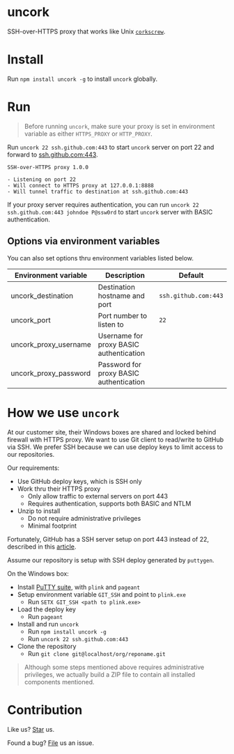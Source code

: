 # uncork

SSH-over-HTTPS proxy that works like Unix [`corkscrew`](http://agroman.net/corkscrew/).

# Install

Run `npm install uncork -g` to install `uncork` globally.

# Run

> Before running `uncork`, make sure your proxy is set in environment variable as either `HTTPS_PROXY` or `HTTP_PROXY`.

Run `uncork 22 ssh.github.com:443` to start `uncork` server on port 22 and forward to [ssh.github.com:443](ssh://ssh.github.com:443).

```
SSH-over-HTTPS proxy 1.0.0

- Listening on port 22
- Will connect to HTTPS proxy at 127.0.0.1:8888
- Will tunnel traffic to destination at ssh.github.com:443
```

If your proxy server requires authentication, you can run `uncork 22 ssh.github.com:443 johndoe P@ssw0rd` to start `uncork` server with BASIC authentication.

## Options via environment variables

You can also set options thru environment variables listed below.

| Environment variable  | Description                             | Default              |
| --------------------- | --------------------------------------- | -------------------- |
| uncork_destination    | Destination hostname and port           | `ssh.github.com:443` |
| uncork_port           | Port number to listen to                | `22`                 |
| uncork_proxy_username | Username for proxy BASIC authentication |                      |
| uncork_proxy_password | Password for proxy BASIC authentication |                      |

# How we use `uncork`

At our customer site, their Windows boxes are shared and locked behind firewall with HTTPS proxy. We want to use Git client to read/write to GitHub via SSH. We prefer SSH because we can use deploy keys to limit access to our repositories.

Our requirements:

* Use GitHub deploy keys, which is SSH only
* Work thru their HTTPS proxy
  * Only allow traffic to external servers on port 443
  * Requires authentication, supports both BASIC and NTLM
* Unzip to install
  * Do not require administrative privileges
  * Minimal footprint

Fortunately, GitHub has a SSH server setup on port 443 instead of 22, described in this [article](https://help.github.com/articles/using-ssh-over-the-https-port/).

Assume our repository is setup with SSH deploy generated by `puttygen`.

On the Windows box:

* Install [PuTTY suite](http://www.chiark.greenend.org.uk/~sgtatham/putty/), with `plink` and `pageant`
* Setup environment variable `GIT_SSH` and point to `plink.exe`
  * Run `SETX GIT_SSH <path to plink.exe>`
* Load the deploy key
  * Run `pageant`
* Install and run `uncork`
  * Run `npm install uncork -g`
  * Run `uncork 22 ssh.github.com:443`
* Clone the repository
  * Run `git clone git@localhost/org/reponame.git`

> Although some steps mentioned above requires administrative privileges, we actually build a ZIP file to contain all installed components mentioned.

# Contribution

Like us? [Star](https://github.com/compulim/uncork/stargazers) us.

Found a bug? [File](https://github.com/compulim/uncork/issues) us an issue.
